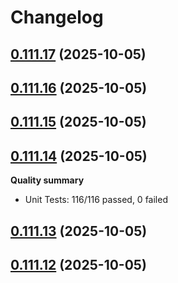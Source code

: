 # Changelog



## [0.111.17](https://github.com/joaomelo/calystone/compare/v0.111.16...v0.111.17) (2025-10-05)

## [0.111.16](https://github.com/joaomelo/calystone/compare/v0.111.15...v0.111.16) (2025-10-05)

## [0.111.15](https://github.com/joaomelo/calystone/compare/v0.111.14...v0.111.15) (2025-10-05)

## [0.111.14](https://github.com/joaomelo/calystone/compare/v0.111.13...v0.111.14) (2025-10-05)

**Quality summary**
- Unit Tests: 116/116 passed, 0 failed

## [0.111.13](https://github.com/joaomelo/calystone/compare/v0.111.12...v0.111.13) (2025-10-05)

## [0.111.12](https://github.com/joaomelo/calystone/compare/v0.111.11...v0.111.12) (2025-10-05)

